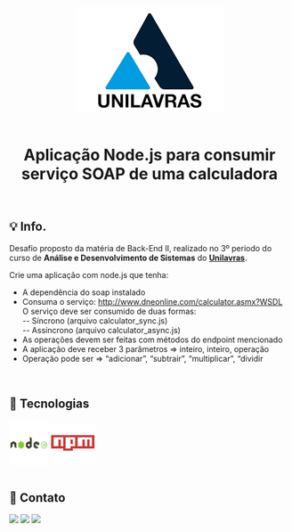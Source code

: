 <div align="center">
  <img alt="Logo Unilavras" title="Unilavras" src="https://raw.githubusercontent.com/DaviF91/Unilavras.Estrutura-de-Dados/master/readme/logo_unilavras.png">
</div>
<br>
<h1 align="center"> 
	Aplicação Node.js para consumir serviço SOAP de uma calculadora
</h1>

</br>

<h2 align=left> 💡​ Info. </h2>

<p> Desafio proposto da matéria de Back-End II, realizado no 3º periodo do curso de <strong>Análise e Desenvolvimento de Sistemas</strong> do <a href="https://unilavras.edu.br/"> <strong>Unilavras</strong></a>.<p>

Crie uma aplicação com node.js que tenha:</br>
  - A dependência do soap instalado</br>
  - Consuma o serviço: http://www.dneonline.com/calculator.asmx?WSDL</br>
O serviço deve ser consumido de duas formas:</br>
  -- Síncrono (arquivo calculator_sync.js)</br>
  -- Assíncrono (arquivo calculator_async.js)</br>
  - As operações devem ser feitas com métodos do endpoint mencionado</br>
  - A aplicação deve receber 3 parâmetros => inteiro, inteiro, operação</br>
  - Operação pode ser => “adicionar”, “subtrair”, “multiplicar”, “dividir
</br>

<h2 align=left> 🧰​ Tecnologias</h2>

<div align=left>
<img align="center" alt="Node" title="Node" height="80" width="70" src="./readme/node.svg">
<img align="center" alt="NPM" title="NPM" height="70" width="80" src="./readme/npm.svg">
</div>

</br>

<h2>​📧​​ Contato </h2>
<div>
 <a href="https://discordapp.com/users/Davi Ferreira#3299" target="_blank"><img src="https://img.shields.io/badge/Discord-7289DA?style=for-the-badge&logo=discord&logoColor=white" target="_blank"></a> 
  <a href = "mailto:daviferreiraaew@gmail.com"><img src="https://img.shields.io/badge/Gmail-D14836?style=for-the-badge&logo=gmail&logoColor=white" target="_blank"></a>
  <a href="https://www.linkedin.com/in/davi-ferreira-42912624" target="_blank"><img src="https://img.shields.io/badge/-LinkedIn-%230077B5?style=for-the-badge&logo=linkedin&logoColor=white" target="_blank"></a> 
 </div>